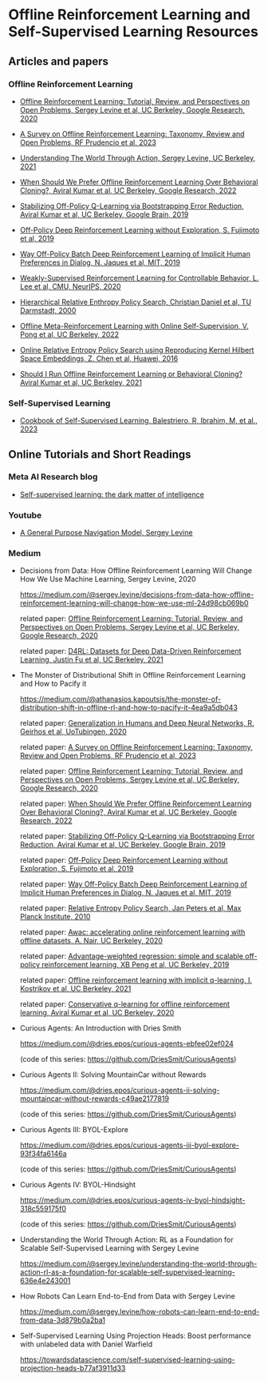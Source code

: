 # Offline Reinforcement Learning and Self-Supervised Learning Resources

## Articles and papers

### Offline Reinforcement Learning

* [Offline Reinforcement Learning: Tutorial, Review, and Perspectives on Open Problems, Sergey Levine et al, UC Berkeley, Google Research, 2020](https://github.com/dimitarpg13/self_supervised_learning/blob/main/literature/OfflineReinforcementLearningTutorialReviewLevine2020.pdf)

* [A Survey on Offline Reinforcement Learning: Taxonomy, Review and Open Problems, RF Prudencio et al, 2023](https://github.com/dimitarpg13/self_supervised_learning/blob/main/literature/A_Survey_on_Offline_Reinforcement_Learning-Taxonomy_Review_and_Open_Problems_Prudencio_2023.pdf)

* [Understanding The World Through Action, Sergey Levine, UC Berkeley, 2021](https://github.com/dimitarpg13/self_supervised_learning/blob/main/literature/Understanding_the_World_Through_Action_Levine_2021.pdf)

* [When Should We Prefer Offline Reinforcement Learning Over Behavioral Cloning?, Aviral Kumar et al, UC Berkeley, Google Research, 2022](https://github.com/dimitarpg13/self_supervised_learning/blob/main/literature/When_Should_We_Prefer_Offline_Reinforcement_Learning_over_Behavioral_Cloning_Kumar_UCBerkeley_2022.pdf)

* [Stabilizing Off-Policy Q-Learning via Bootstrapping Error Reduction, Aviral Kumar et al, UC Berkeley, Google Brain, 2019](https://github.com/dimitarpg13/self_supervised_learning/blob/main/literature/Stabilizing_Off-Policy_Q-Learning_via_Bootstrapping_Error_Reduction_Kumar_UCBerkeley_2019.pdf)

* [Off-Policy Deep Reinforcement Learning without Exploration, S. Fujimoto et al, 2019](https://github.com/dimitarpg13/self_supervised_learning/blob/main/literature/Off-Policy_Deep_Reinforcement_Learning_without_Exploration_Fujimoto_2019.pdf)

* [Way Off-Policy Batch Deep Reinforcement Learning of Implicit Human Preferences in Dialog, N. Jaques et al, MIT, 2019](https://github.com/dimitarpg13/self_supervised_learning/blob/main/literature/Way_Off-Policy_Batch_Deep_Reinforcement_Learning_of_Implicit_Human_Preferences_in_Dialog_Jaques_MIT_2019.pdf)

* [Weakly-Supervised Reinforcement Learning for Controllable Behavior, L. Lee et al, CMU, NeurIPS, 2020](https://github.com/dimitarpg13/self_supervised_learning/blob/main/literature/NeurIPS-2020-weakly-supervised-reinforcement-learning-for-controllable-behavior-Paper.pdf)

* [Hierarchical Relative Enthropy Policy Search, Christian Daniel et al, TU Darmstadt, 2000](https://github.com/dimitarpg13/self_supervised_learning/blob/main/literature/Hierarchical_Relative_Entropy_Policy_Search_Kroemer_Daniel_JMLR_2016.pdf)

* [Offline Meta-Reinforcement Learning with Online Self-Supervision, V. Pong et al, UC Berkeley, 2022](https://github.com/dimitarpg13/self_supervised_learning/blob/main/literature/Offline_Meta-Reinforcement_Learning_with_Online_Self-Supervision_pong22a.pdf)

* [Online Relative Entropy Policy Search using Reproducing Kernel Hilbert Space Embeddings, Z. Chen et al, Huawei, 2016](https://github.com/dimitarpg13/self_supervised_learning/blob/main/literature/Online_Relative_Entropy_Policy_Search_using_Reproducing_Kernel_Hilbert_Space_Embeddings_chen_2016.pdf)

* [Should I Run Offline Reinforcement Learning or Behavioral Cloning? Aviral Kumar et al, UC Berkeley, 2021](https://github.com/dimitarpg13/self_supervised_learning/blob/main/literature/should_i_run_offline_reinforcement_learning_or_behavioral_cloning_kumar_ucberkeley_2021.pdf)

### Self-Supervised Learning

* [Cookbook of Self-Supervised Learning, Balestriero, R, Ibrahim, M, et al., 2023](https://github.com/dimitarpg13/self_supervised_learning/blob/main/literature/Cookbook_of_selfsupervised_learning.pdf)

## Online Tutorials and Short Readings

### Meta AI Research blog

* [Self-supervised learning: the dark matter of intelligence](https://ai.facebook.com/blog/self-supervised-learning-the-dark-matter-of-intelligence/)

### Youtube

* [A General Purpose Navigation Model, Sergey Levine](https://www.youtube.com/watch?v=Bf30cs5MU1I&t=513s)

### Medium 

* Decisions from Data: How Offline Reinforcement Learning Will Change How We Use Machine Learning, Sergey Levine, 2020

    https://medium.com/@sergey.levine/decisions-from-data-how-offline-reinforcement-learning-will-change-how-we-use-ml-24d98cb069b0

    related paper: [Offline Reinforcement Learning: Tutorial, Review, and Perspectives on Open Problems, Sergey Levine et al, UC Berkeley, Google Research, 2020](https://github.com/dimitarpg13/self_supervised_learning/blob/main/literature/OfflineReinforcementLearningTutorialReviewLevine2020.pdf)

    related paper: [D4RL: Datasets for Deep Data-Driven Reinforcement Learning, Justin Fu et al, UC Berkeley, 2021](https://github.com/dimitarpg13/self_supervised_learning/blob/main/literature/D4RL-Datasets_for_Deep_Data-Driven_Reinforcement_Learning_Fu_UCBerkeley_2021.pdf)

* The Monster of Distributional Shift in Offline Reinforcement Learning and How to Pacify it

    https://medium.com/@athanasios.kapoutsis/the-monster-of-distribution-shift-in-offline-rl-and-how-to-pacify-it-4ea9a5db043

    related paper: [Generalization in Humans and Deep Neural Networks, R. Geirhos et al, UoTubingen, 2020](https://github.com/dimitarpg13/self_supervised_learning/blob/main/literature/Generalisation_in_humans_and_deep_neural_networks_Geirhos_2020.pdf)

    related paper: [A Survey on Offline Reinforcement Learning: Taxonomy, Review and Open Problems, RF Prudencio et al, 2023](https://github.com/dimitarpg13/self_supervised_learning/blob/main/literature/A_Survey_on_Offline_Reinforcement_Learning-Taxonomy_Review_and_Open_Problems_Prudencio_2023.pdf)

    related paper: [Offline Reinforcement Learning: Tutorial, Review, and Perspectives on Open Problems, Sergey Levine et al, UC Berkeley, Google Research, 2020](https://github.com/dimitarpg13/self_supervised_learning/blob/main/literature/OfflineReinforcementLearningTutorialReviewLevine2020.pdf)

    related paper: [When Should We Prefer Offline Reinforcement Learning Over Behavioral Cloning?, Aviral Kumar et al, UC Berkeley, Google Research, 2022](https://github.com/dimitarpg13/self_supervised_learning/blob/main/literature/When_Should_We_Prefer_Offline_Reinforcement_Learning_over_Behavioral_Cloning_Kumar_UCBerkeley_2022.pdf)

    related paper: [Stabilizing Off-Policy Q-Learning via Bootstrapping Error Reduction, Aviral Kumar et al, UC Berkeley, Google Brain, 2019](https://github.com/dimitarpg13/self_supervised_learning/blob/main/literature/Stabilizing_Off-Policy_Q-Learning_via_Bootstrapping_Error_Reduction_Kumar_UCBerkeley_2019.pdf)

    related paper: [Off-Policy Deep Reinforcement Learning without Exploration, S. Fujimoto et al, 2019](https://github.com/dimitarpg13/self_supervised_learning/blob/main/literature/Off-Policy_Deep_Reinforcement_Learning_without_Exploration_Fujimoto_2019.pdf)

    related paper: [Way Off-Policy Batch Deep Reinforcement Learning of Implicit Human Preferences in Dialog, N. Jaques et al, MIT, 2019](https://github.com/dimitarpg13/self_supervised_learning/blob/main/literature/Way_Off-Policy_Batch_Deep_Reinforcement_Learning_of_Implicit_Human_Preferences_in_Dialog_Jaques_MIT_2019.pdf)

    related paper: [Relative Entropy Policy Search, Jan Peters et al, Max Planck Institute, 2010](https://github.com/dimitarpg13/self_supervised_learning/blob/main/literature/Relative_entropy_policy_search_Peters_MaxPlanck_2010.pdf)

    related paper: [Awac: accelerating online reinforcement learning with offline datasets, A. Nair, UC Berkeley, 2020](https://github.com/dimitarpg13/self_supervised_learning/blob/main/literature/AWAC-Accelerating_Online_Reinforcement_Learning_with_Offline_Datasets_Nair_2021.pdf)

    related paper: [Advantage-weighted regression: simple and scalable off-policy reinforcement learning, XB Peng et al, UC Berkeley, 2019](https://github.com/dimitarpg13/self_supervised_learning/blob/main/literature/Advantage-Weighted_Regression-Simple_and_Scalable_Off-Policy_Reinforcement_Learning_Peng_UCBerkeley_2019.pdf)

    related paper: [Offline reinforcement learning with implicit q-learning, I. Kostrikov et al, UC Berkeley, 2021](https://github.com/dimitarpg13/self_supervised_learning/blob/main/literature/Offline_Reinforcement_Learning_with_Implicit_Q-Learning_Kostrikov_UCBerkeley_2021.pdf)

    related paper: [Conservative q-learning for offline reinforcement learning, Aviral Kumar et al, UC Berkeley, 2020](https://github.com/dimitarpg13/self_supervised_learning/blob/main/literature/Conservative_Q-Learning_for_Offline_Reinforcement_Learning_Kumar_2020.pdf)

* Curious Agents: An Introduction with Dries Smith

    https://medium.com/@dries.epos/curious-agents-ebfee02ef024

    (code of this series: https://github.com/DriesSmit/CuriousAgents)

* Curious Agents II: Solving MountainCar without Rewards

    https://medium.com/@dries.epos/curious-agents-ii-solving-mountaincar-without-rewards-c49ae2177819

    (code of this series: https://github.com/DriesSmit/CuriousAgents)

* Curious Agents III: BYOL-Explore

    https://medium.com/@dries.epos/curious-agents-iii-byol-explore-93f34fa6146a

    (code of this series: https://github.com/DriesSmit/CuriousAgents)

* Curious Agents IV: BYOL-Hindsight

    https://medium.com/@dries.epos/curious-agents-iv-byol-hindsight-318c559175f0

    (code of this series: https://github.com/DriesSmit/CuriousAgents)

* Understanding the World Through Action: RL as a Foundation for Scalable Self-Supervised Learning with Sergey Levine

    https://medium.com/@sergey.levine/understanding-the-world-through-action-rl-as-a-foundation-for-scalable-self-supervised-learning-636e4e243001

* How Robots Can Learn End-to-End from Data with Sergey Levine

    https://medium.com/@sergey.levine/how-robots-can-learn-end-to-end-from-data-3d879b0a2ba1


* Self-Supervised Learning Using Projection Heads: Boost performance with unlabeled data with Daniel Warfield

    https://towardsdatascience.com/self-supervised-learning-using-projection-heads-b77af3911d33
